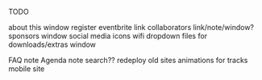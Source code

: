 TODO

about this window
register eventbrite link
collaborators link/note/window?
sponsors window
social media icons
wifi dropdown
files for downloads/extras window


FAQ note
Agenda note
search??
redeploy old sites
animations for tracks
mobile site